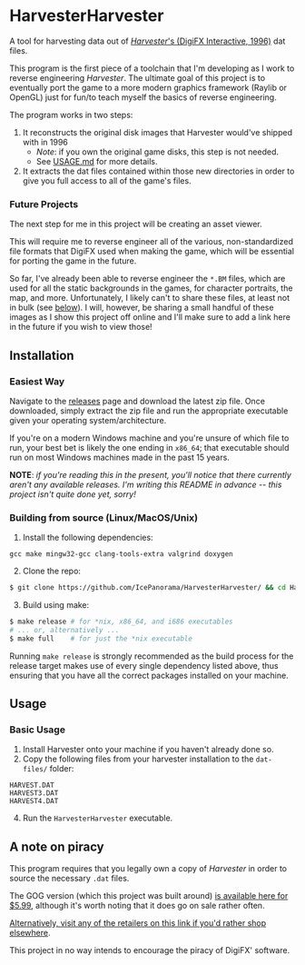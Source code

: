 # HarvesterHarvester
A tool for harvesting data out of [_Harvester_'s (DigiFX Interactive, 1996)](https://en.wikipedia.org/wiki/Harvester_(video_game)) dat files.

This program is the first piece of a toolchain that I'm developing as I work to reverse engineering *Harvester*. The ultimate goal of this project is to eventually port the game to a more modern graphics framework (Raylib or OpenGL) just for fun/to teach myself the basics of reverse engineering. 

The program works in two steps: 
1. It reconstructs the original disk images that Harvester would've shipped with in 1996
   * _Note_: if you own the original game disks, this step is not needed.
   * See [USAGE.md](.github/USAGE.md) for more details.
2. It extracts the dat files contained within those new directories in order to give you full access to all of the game's files.

### Future Projects

The next step for me in this project will be creating an asset viewer.

This will require me to reverse engineer all of the various, non-standardized file formats that DigiFX used when making the game, which will be essential for porting the game in the future.

So far, I've already been able to reverse engineer the `*.BM` files, which are used for all the static backgrounds in the games, for character portraits, the map, and more.  Unfortunately, I likely can't to share these files, at least not in bulk (see [below](#A-note-on-piracy)). I will, however, be sharing a small handful of these images as I show this project off online and I'll make sure to add a link here in the future if you wish to view those! 

## Installation
### Easiest Way
Navigate to the [releases](https://github.com/IcePanorama/HarvesterHarvester/releases) page and download the latest zip file. Once downloaded, simply extract the zip file and run the appropriate executable given your operating system/architecture.

If you're on a modern Windows machine and you're unsure of which file to run, your best bet is likely the one ending in `x86_64`; that executable should run on most Windows machines made in the past 15 years.

**NOTE**: _if you're reading this in the present, you'll notice that there currently aren't any available releases. I'm writing this README in advance -- this project isn't quite done yet, sorry!_

### Building from source (Linux/MacOS/Unix)
1) Install the following dependencies:
```
gcc make mingw32-gcc clang-tools-extra valgrind doxygen
```
2) Clone the repo:
```bash
$ git clone https://github.com/IcePanorama/HarvesterHarvester/ && cd HarvesterHarvester
```
3) Build using make:
```bash
$ make release # for *nix, x86_64, and i686 executables
# ... or, alternatively ...
$ make full    # for just the *nix executable
```
Running `make release` is strongly recommended as the build process for the release target makes use of every single dependency listed above, thus ensuring that you have all the correct packages installed on your machine.

## Usage
### Basic Usage
1) Install Harvester onto your machine if you haven't already done so.
2) Copy the following files from your harvester installation to the `dat-files/` folder:
```
HARVEST.DAT
HARVEST3.DAT
HARVEST4.DAT
```
4) Run the `HarvesterHarvester` executable.

## A note on piracy

This program requires that you legally own a copy of _Harvester_ in order to source the necessary `.dat` files. 

The GOG version (which this project was built around) [is available here for $5.99](https://www.gog.com/en/game/harvester), although it's worth noting that it does go on sale rather often.

[Alternatively, visit any of the retailers on this link if you'd rather shop elsewhere](https://isthereanydeal.com/game/harvester/info/).

This project in no way intends to encourage the piracy of DigiFX' software.
